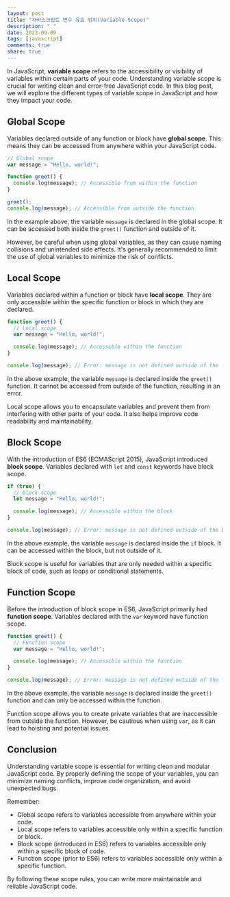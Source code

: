 ```yaml
---
layout: post
title: "자바스크립트 변수 유효 범위(Variable Scope)"
description: " "
date: 2023-09-09
tags: [javascript]
comments: true
share: true
---
```


In JavaScript, **variable scope** refers to the accessibility or visibility of variables within certain parts of your code. Understanding variable scope is crucial for writing clean and error-free JavaScript code. In this blog post, we will explore the different types of variable scope in JavaScript and how they impact your code.

## Global Scope

Variables declared outside of any function or block have **global scope**. This means they can be accessed from anywhere within your JavaScript code. 

```javascript
// Global scope
var message = "Hello, world!";

function greet() {
  console.log(message); // Accessible from within the function
}

greet();
console.log(message); // Accessible from outside the function
```

In the example above, the variable `message` is declared in the global scope. It can be accessed both inside the `greet()` function and outside of it.

However, be careful when using global variables, as they can cause naming collisions and unintended side effects. It's generally recommended to limit the use of global variables to minimize the risk of conflicts.

## Local Scope

Variables declared within a function or block have **local scope**. They are only accessible within the specific function or block in which they are declared.

```javascript
function greet() {
  // Local scope
  var message = "Hello, world!";

  console.log(message); // Accessible within the function
}

console.log(message); // Error: message is not defined outside of the function
```

In the above example, the variable `message` is declared inside the `greet()` function. It cannot be accessed from outside of the function, resulting in an error.

Local scope allows you to encapsulate variables and prevent them from interfering with other parts of your code. It also helps improve code readability and maintainability.

## Block Scope

With the introduction of ES6 (ECMAScript 2015), JavaScript introduced **block scope**. Variables declared with `let` and `const` keywords have block scope.

```javascript
if (true) {
  // Block scope
  let message = "Hello, world!";

  console.log(message); // Accessible within the block
}

console.log(message); // Error: message is not defined outside of the block
```

In the above example, the variable `message` is declared inside the `if` block. It can be accessed within the block, but not outside of it.

Block scope is useful for variables that are only needed within a specific block of code, such as loops or conditional statements.

## Function Scope

Before the introduction of block scope in ES6, JavaScript primarily had **function scope**. Variables declared with the `var` keyword have function scope.

```javascript
function greet() {
  // Function scope
  var message = "Hello, world!";

  console.log(message); // Accessible within the function
}

console.log(message); // Error: message is not defined outside of the function
```

In the above example, the variable `message` is declared inside the `greet()` function and can only be accessed within the function.

Function scope allows you to create private variables that are inaccessible from outside the function. However, be cautious when using `var`, as it can lead to hoisting and potential issues.

## Conclusion

Understanding variable scope is essential for writing clean and modular JavaScript code. By properly defining the scope of your variables, you can minimize naming conflicts, improve code organization, and avoid unexpected bugs.

Remember:

- Global scope refers to variables accessible from anywhere within your code.
- Local scope refers to variables accessible only within a specific function or block.
- Block scope (introduced in ES6) refers to variables accessible only within a specific block of code.
- Function scope (prior to ES6) refers to variables accessible only within a specific function.

By following these scope rules, you can write more maintainable and reliable JavaScript code.